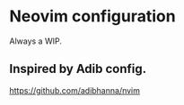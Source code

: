 # Neovim configuration

Always a WIP.

## Inspired by Adib config.
https://github.com/adibhanna/nvim
